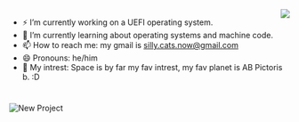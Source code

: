   <img align="right" src="https://visitor-badge.laobi.icu/badge?page_id=salesp07.salesp07" />

- ⚡ I’m currently working on a UEFI operating system.
- 🌱 I’m currently learning about operating systems and machine code.
- 📫 How to reach me: my gmail is silly.cats.now@gmail.com
- 😄 Pronouns: he/him
- 🔭 My intrest: Space is by far my fav intrest, my fav planet is AB Pictoris b. :D

#
  
![New Project](https://github.com/TortillaPapper/TortillaPapper/assets/165419437/0894ee34-bd15-47e1-ba5e-b621c084d11d)
